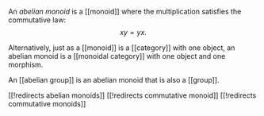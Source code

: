 An _abelian monoid_ is a [[monoid]] where the multiplication satisfies the commutative law:
$$x y = y x.$$

Alternatively, just as a [[monoid]] is a [[category]] with one object, an abelian monoid is a [[monoidal category]] with one object and one morphism.

An [[abelian group]] is an abelian monoid that is also a [[group]].


[[!redirects abelian monoids]]
[[!redirects commutative monoid]]
[[!redirects commutative monoids]]